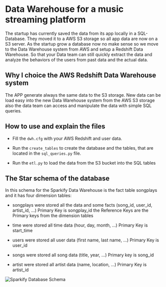 # Data Warehouse for a music streaming platform

The startup has currently saved the data from its app locally in a SQL-Database.
They moved it to a AWS S3 storage so all app data are now on a S3 server.
As the startup grow a database now no make sense so we move to the Data Warehouse system
from AWS and setup a Redshift Data Warehouse.
So that your Data team can still quickly extract the data and analyze the behaviors of the users
from past data and the actual data.

## Why I choice the AWS Redshift Data Warehouse system

The APP generate always the same data to the S3 storage.
New data can be load easy into the new Data Warehouse system from the AWS S3 storage
also the data team can access and manipulate the data with simple SQL queries.

## How to use and explain the files

* Fill the ```dwh.cfg``` with your AWS Redshift and user data.

* Run the ```create_tables``` to create the database and the tables, that are located in the ```sql_queries.py``` file.

* Run the ```etl.py``` to load the data from the S3 bucket into the SQL tables

## The Star schema of the database

In this schema for the Sparkify Data Warehouse is the fact table songplays and it has four dimension tables:

* songplays were stored all the data and some facts
 (song_id, user_id, artist_id, ...) Primary Key is songplay_id the Reference Keys are the
 Primary keys from the dimension tables

* time were stored all time data (hour, day, month, ...) Primary Key is start_time

* users were stored all user data (first name, last name, ...) Primary Key is user_id

* songs were stored all song data (title, year, ...) Primary key is song_id

* artist were stored all artist data (name, location, ...) Primary Key is artist_id

![Sparkify Database Schema](sparkify_schem.png)
